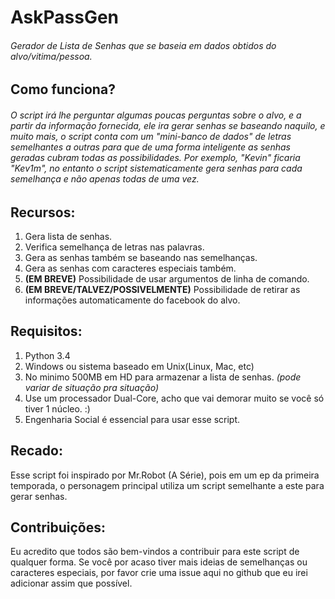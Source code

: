 # AskPassGen

###### Gerador de Lista de Senhas que se baseia em dados obtidos do alvo/vitima/pessoa.

## Como funciona?

###### O script irá lhe perguntar algumas poucas perguntas sobre o alvo, e a partir da informação fornecida, ele ira gerar senhas se baseando naquilo, e muito mais, o script conta com um "mini-banco de dados" de letras semelhantes a outras para que de uma forma inteligente as senhas geradas cubram todas as possibilidades. Por exemplo, "Kevin" ficaria "Kev1m", no entanto o script sistematicamente gera senhas para cada semelhança e não apenas todas de uma vez.

## Recursos:
1. Gera lista de senhas.
2. Verifica semelhança de letras nas palavras.
3. Gera as senhas também se baseando nas semelhanças.
4. Gera as senhas com caracteres especiais também.
4. **(EM BREVE)** Possibilidade de usar argumentos de linha de comando.
5. **(EM BREVE/TALVEZ/POSSIVELMENTE)** Possibilidade de retirar as informações automaticamente do facebook do alvo.

## Requisitos:
1. Python 3.4
2. Windows ou sistema baseado em Unix(Linux, Mac, etc)
3. No minimo 500MB em HD para armazenar a lista de senhas. *(pode variar de situação pra situação)*
4. Use um processador Dual-Core, acho que vai demorar muito se você só tiver 1 núcleo. :)
5. Engenharia Social é essencial para usar esse script. 

## Recado:
Esse script foi inspirado por Mr.Robot (A Série), pois em um ep da primeira temporada, o personagem principal utiliza um script semelhante a este para gerar senhas.

## Contribuições:
Eu acredito que todos são bem-vindos a contribuir para este script de qualquer forma. Se você por acaso tiver mais ideias de semelhanças ou caracteres especiais, por favor crie uma issue aqui no github que eu irei adicionar assim que possível.
